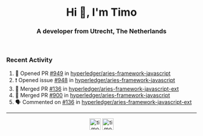 <h1 align="center">Hi 👋, I'm Timo</h1>
<h3 align="center">A developer from Utrecht, The Netherlands</h3>
<br/>
<!-- https://github.com/rahuldkjain/github-profile-readme-generator --!>

<!--  <p align="left"><img src="https://github-readme-stats.vercel.app/api?username=timoglastra&show_icons=true&count_private=true&" alt="timoglastra" /></p> --!>

<!--
Github language stats
<p align="left"><img src="https://github-readme-stats.vercel.app/api/top-langs/?username=timoglastra&layout=compact" alt="timoglastra" /><p>
-->

<!-- Codestats language stats -->
<!-- <p align="left"><img src="https://codestats-readme.vercel.app/api/top-langs/?username=timoglastra&layout=compact&language_count=12" alt="timoglastra" /><p>    --!>
  
<h3>Recent Activity</h3>

<!--START_SECTION:activity-->
1. 💪 Opened PR [#949](https://github.com/hyperledger/aries-framework-javascript/pull/949) in [hyperledger/aries-framework-javascript](https://github.com/hyperledger/aries-framework-javascript)
2. ❗️ Opened issue [#948](https://github.com/hyperledger/aries-framework-javascript/issues/948) in [hyperledger/aries-framework-javascript](https://github.com/hyperledger/aries-framework-javascript)
3. 🎉 Merged PR [#136](https://github.com/hyperledger/aries-framework-javascript-ext/pull/136) in [hyperledger/aries-framework-javascript-ext](https://github.com/hyperledger/aries-framework-javascript-ext)
4. 🎉 Merged PR [#900](https://github.com/hyperledger/aries-framework-javascript/pull/900) in [hyperledger/aries-framework-javascript](https://github.com/hyperledger/aries-framework-javascript)
5. 🗣 Commented on [#136](https://github.com/hyperledger/aries-framework-javascript-ext/issues/136) in [hyperledger/aries-framework-javascript-ext](https://github.com/hyperledger/aries-framework-javascript-ext)
<!--END_SECTION:activity-->

---

<p align="center">
<a href="https://twitter.com/timoglastra" target="blank"><img align="center" src="https://cdn.jsdelivr.net/npm/simple-icons@3.0.1/icons/twitter.svg" alt="timoglastra" height="30" width="30" /></a>
<a href="https://linkedin.com/in/timoglastra" target="blank"><img align="center" src="https://cdn.jsdelivr.net/npm/simple-icons@3.0.1/icons/linkedin.svg" alt="timoglastra" height="30" width="30" /></a>
</p>



